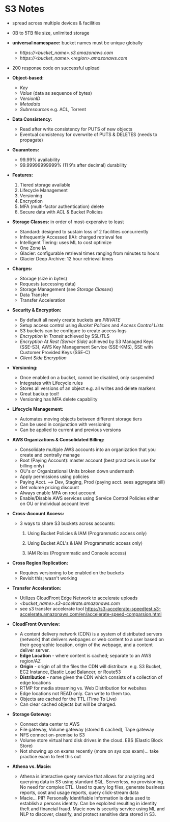 # S3 Notes

* spread across multiple devices & facilities

* 0B to 5TB file size, unlimited storage

* **universal namespace:** bucket names must be unique globally

  - *https://\<bucket_name\>.s3.amazonaws.com*
  - *https://\<bucket_name\>.\<region\>.amazonaws.com*


* 200 response code on successful upload

* **Object-based:**

  - *Key*
  - *Value* (data as sequence of bytes)
  - *VersionID*
  - *Metadata*
  - *Subresources* e.g. ACL, Torrent


* **Data Consistency:**

  - Read after write consistency for PUTS of new objects
  - Eventual consistency for overwrite of PUTS & DELETES (needs to propagate)


* **Guarantees:**

  - 99.99% availability
  - 99.99999999999% (11 9's after decimal) durability


* **Features:**

  1. Tiered storage available
  2. Lifecycle Management
  3. Versioning
  4. Encryption
  5. MFA (multi-factor authentication) delete
  6. Secure data with ACL & Bucket Policies


* **Storage Classes:** in order of most-expensive to least

  - Standard: designed to sustain loss of 2 facilities concurrently
  - Infrequently Accessed (IA): charged retrieval fee
  - Intelligent Tiering: uses ML to cost optimize
  - One Zone IA
  - Glacier: configurable retrieval times ranging from minutes to hours
  - Glacier Deep Archive: 12 hour retrieval times


* **Charges:**

  - Storage (size in bytes)
  - Requests (accessing data)
  - Storage Management (see *Storage Classes*)
  - Data Transfer
  - Transfer Acceleration


* **Security & Encryption:**

  - By default all newly create buckets are *PRIVATE*
  - Setup access control using *Bucket Policies* and *Access Control Lists*
  - S3 buckets can be configure to create access logs
  - *Encryption In Transit* achieved by SSL/TLS
  - *Encryption At Rest (Server Side)* achieved by S3 Managed Keys (SSE-S3), AWS Key Management Service (SSE-KMS), SSE with Customer Provided Keys (SSE-C)
  - *Client Side Encryption*


* **Versioning:**

  - Once enabled on a bucket, cannot be disabled, only suspended
  - Integrates with Lifecycle rules
  - Stores all versions of an object e.g. all writes and delete markers
  - Great backup tool!
  - Versioning has MFA delete capability


* **Lifecycle Management:**

  - Automates moving objects between different storage tiers
  - Can be used in conjunction with versioning
  - Can be applied to current and previous versions


* **AWS Organizations & Consolidated Billing:**

  - Consolidate multiple AWS accounts into an organization that you create and centrally manage
  - Root (Paying Account): master account (best practices is use for billing only)
  - OU's or Organizational Units broken down underneath
  - Apply permissions using policies
  - Paying Acct. —> Dev, Staging, Prod (paying acct. sees aggregate bill)
  - Get volume pricing discount
  - Always enable MFA on root account
  - Enable/Disable AWS services using Service Control Policies either on OU or individual account level


* **Cross-Account Access:**

  - 3 ways to share S3 buckets across accounts:

    1. Using Bucket Policies & IAM (Programmatic access only)

    2. Using Bucket ACL's & IAM (Programmatic access only)

    3. IAM Roles (Programmatic and Console access)


* **Cross Region Replication:**

  - Requires versioning to be enabled on the buckets
  - Revisit this; wasn't working


* **Transfer Acceleration:**

  - Utilizes CloudFront Edge Network to accelerate uploads
  - *\<bucket_name\>.s3-accelrate.amazonaws.com*
  - see s3 transfer accelerate tool https://s3-accelerate-speedtest.s3-accelerate.amazonaws.com/en/accelerate-speed-comparsion.html


* **CloudFront Overview:**

  - A content delivery network (CDN) is a system of distributed servers (network) that delivers webpages or web content to a user based on their geographic location, origin of the webpage, and a content deliver server.
  - **Edge Location** - where content is cached; separate to an AWS region/AZ
  - **Origin** - origin of all the files the CDN will distribute. e.g. S3 Bucket, EC2 Instance, Elastic Load Balancer, or Route53
  - **Distribution** - name given the CDN which consists of a collection of edge locations
  - RTMP for media streaming vs. Web Distribution for websites
  - Edge locations not READ only. Can write to them too.
  - Objects are cached for the TTL (Time To Live)
  - Can clear cached objects but will be charged.


* **Storage Gateway:**

  - Connect data center to AWS
  - File gateway, Volume gateway (stored & cached), Tape gateway
  - NFS connect on-premise to S3
  - Volume store virtual hard disk drives in the cloud. EBS (Elastic Block Store)
  - Not showing up on exams recently (more on sys ops exam)... take practice exam to feel this out


* **Athena vs. Macie:**

  - Athena is interactive query service that allows for analyzing and querying data in S3 using standard SQL. Serverless, no provisioning. No need for complex ETL.  Used to query log files, generate business reports, cost and usage reports, query click-stream data
  - Macie... PII? Personally Identifiable Information is data used to establish a persons identity.  Can be exploited resulting in identity theft and financial fraud.  Macie now is security service using ML and NLP to discover, classify, and protect sensitive data stored in S3.

